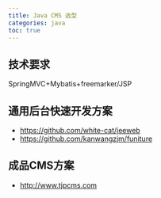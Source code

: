```yaml
---
title: Java CMS 选型
categories: java
toc: true
---
```


## 技术要求

SpringMVC+Mybatis+freemarker/JSP

## 通用后台快速开发方案

- https://github.com/white-cat/jeeweb
- https://github.com/kanwangzjm/funiture

## 成品CMS方案

- http://www.tjpcms.com